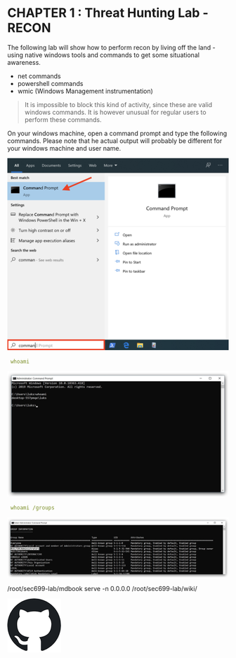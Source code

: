 CHAPTER 1 : Threat Hunting Lab - RECON
====

The following lab will show how to perform recon by living off the land - using native windows tools and commands to get some situational awareness.

- net commands
- powershell commands
- wmic (Windows Management instrumentation)

> It is impossible to block this kind of activity, since these are valid windows commands. It is however unusual for regular users to perform these commands. 

On your windows machine, open a command prompt and type the following commands. Please note that he actual output will probably be different for your windows machine and user name.

![Screenshot command](./1/assets/01-command.png)

```yml
 whoami
```

![Screenshot whoami](./1/assets/02-whoami.jpg)

```yml
 whoami /groups
```
![Screenshot whoamigroups](./1/assets/02-whoamigroups.jpg)


 /root/sec699-lab/mdbook serve -n 0.0.0.0 /root/sec699-lab/wiki/

![Screenshot Github](./1/assets/01-github.png)



